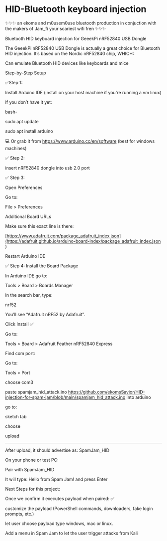 # HID-Bluetooth keyboard injection

✨✨✨ an ekoms and m0usem0use bluetooth production in conjuction with the makers of Jam_fi your scariest wifi fren ✨✨✨

 Bluetooth HID keyboard injection for GeeekPi nRF52840 USB Dongle

The GeeekPi nRF52840 USB Dongle is actually a great choice for Bluetooth HID injection. It’s based on the Nordic nRF52840 chip,
WHICH:

Can emulate Bluetooth HID devices like keyboards and mice

Step-by-Step Setup

✅Step 1:

Install Arduino IDE (install on your host machine if you're running a vm linux)

If you don’t have it yet:

bash-

sudo apt update

sudo apt install arduino

💻 Or grab it from https://www.arduino.cc/en/software  (best for windows machines)

✅ Step 2:

insert nRF52840 dongle into usb 2.0 port 

✅ Step 3: 

Open Preferences

Go to:

File > Preferences

Additional Board URLs

Make sure this exact line is there:

[https://www.adafruit.com/package_adafruit_index.json](https://adafruit.github.io/arduino-board-index/package_adafruit_index.json
)

Restart Arduino IDE

✅ Step 4: Install the Board Package

In Arduino IDE go to:

Tools > Board > Boards Manager

In the search bar, type:

nrf52

You’ll see “Adafruit nRF52 by Adafruit”.

Click Install ✅

Go to: 

Tools > Board > Adafruit Feather nRF52840 Express

Find com port:

Go to:

Tools > Port

choose com3 

paste spamjam_hid_attack.ino https://github.com/ekomsSavior/HID-injection-for-spam-jam/blob/main/spamjam_hid_attack.ino into arduino 

go to:

sketch tab  

choose 

upload 

-----------------------------------------------

After upload, it should advertise as: SpamJam_HID

On your phone or test PC:

Pair with SpamJam_HID

It will type: Hello from Spam Jam! and press Enter

Next Steps for this project:

Once we confirm it executes payload when paired: ✅

customize the payload (PowerShell commands, downloaders, fake login prompts, etc.)

let user choose payload type windows, mac or linux.

Add a menu in Spam Jam to let the user trigger attacks from Kali 









